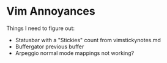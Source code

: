 # Vim Annoyances
Things I need to figure out:
* Statusbar with a "Stickies" count from vimstickynotes.md
* Buffergator previous buffer
* Arpeggio normal mode mappings not working?
